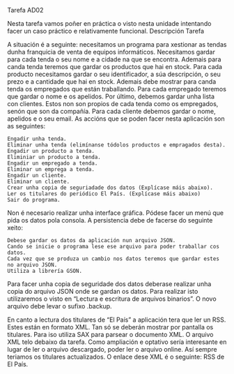 Tarefa AD02

Nesta tarefa vamos poñer en práctica o visto nesta unidade intentando facer un caso práctico e relativamente funcional.
Descripción Tarefa

A situación é a seguinte: necesitamos un programa para xestionar as tendas dunha franquicia de venta de equipos informáticos. Necesitamos gardar para cada tenda o seu nome e a cidade na que se encontra. Ademais para canda tenda teremos que gardar os productos que hai en stock. Para cada producto necesitamos gardar o seu identificador, a súa descripción, o seu prezo e a cantidade que hai en stock. Ademais debe mostrar para canda tenda os empregados que están traballando. Para cada empregado teremos que gardar o nome e os apelidos. Por último, debemos gardar unha lista con clientes. Estos non son propios de cada tenda como os empregados, senón que son da compañía. Para cada cliente debemos gardar o nome, apelidos e o seu email.
As accións que se poden facer nesta aplicación son as seguintes:

    Engadir unha tenda.
    Eliminar unha tenda (elimínanse tódolos productos e empragados desta).
    Engadir un producto a tenda.
    Eliminiar un producto a tenda.
    Engadir un empregado a tenda.
    Eliminar un emprega a tenda.
    Engadir un cliente.
    Eliminar un cliente.
    Crear unha copia de seguriadade dos datos (Explícase máis abaixo).
    Ler os titulares do periódico El País. (Explícase máis abaixo)
    Sair do programa.

Non é necesario realizar unha interface gráfica. Pódese facer un menú que pida os datos pola consola.
A persistencia debe de facerse do seguinte xeito:

    Debese gardar os datos da aplicación nun arquivo JSON.
    Cando se inicie o programa lese ese arquivo para poder traballar cos datos.
    Cada vez que se produza un cambio nos datos teremos que gardar estes no arquivo JSON.
    Utiliza a librería GSON.

Para facer unha copia de seguridade dos datos deberase realizar unha copia do arquivo JSON onde se gardan os datos. Para realizar isto utilizaremos o visto en “Lectura e escritura de arquivos binarios”. O novo arquivo debe levar o sufixo .backup.

En canto a lectura dos titulares de “El País” a aplicación tera que ler un RSS. Estes están en formato XML. Tan só se deberán mostrar por pantalla os titulares. Para iso utiliza SAX para parsear o documento XML. O arquivo XML telo debaixo da tarefa. Como ampliación e optativo sería interesante en lugar de ler o arquivo descargado, poder ler o arquivo online. Así sempre teriamos os titulares actualizados. O enlace dese XML é o seguinte: RSS de El País.
